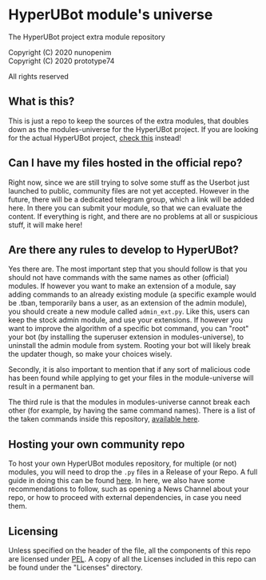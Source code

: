 # HyperUBot module's universe
The HyperUBot project extra module repository

Copyright (C) 2020 nunopenim\
Copyright (C) 2020 prototype74

All rights reserved

## What is this?

This is just a repo to keep the sources of the extra modules, that doubles down as the modules-universe for the HyperUBot project. If you are looking for the actual HyperUBot project, [check this](https://www.youtube.com/watch?v=TNHsw8TLf6Y) instead!  

## Can I have my files hosted in the official repo?

Right now, since we are still trying to solve some stuff as the Userbot just launched to public, community files are not yet accepted. However in the future, there will be a dedicated telegram group, which a link will be added here. In there you can submit your module, so that we can evaluate the content. If everything is right, and there are no problems at all or suspicious stuff, it will make here!

## Are there any rules to develop to HyperUBot?

Yes there are. The most important step that you should follow is that you should not have commands with the same names as other (official) modules. If however you want to make an extension of a module, say adding commands to an already existing module (a specific example would be .tban, temporarily bans a user, as an extension of the admin module), you should create a new module called ```admin_ext.py```. Like this, users can keep the stock admin module, and use your extensions. If however you want to improve the algorithm of a specific bot command, you can "root" your bot (by installing the superuser extension in modules-universe), to uninstall the admin module from system. Rooting your bot will likely break the updater though, so make your choices wisely.

Secondly, it is also important to mention that if any sort of malicious code has been found while applying to get your files in the module-universe will result in a permanent ban.

The third rule is that the modules in modules-universe cannot break each other (for example, by having the same command names). There is a list of the taken commands inside this repository, [available here](https://github.com/nunopenim/module-universe/blob/master/DEV_TakenCommandsReference.md).

## Hosting your own community repo

To host your own HyperUBot modules repository, for multiple (or not) modules, you will need to drop the ```.py``` files in a Release of your Repo. A full guide in doing this can be found [here](https://github.com/nunopenim/module-universe/blob/master/DEV_HostingYourOwnRepo.md). In here, we also have some recommendations to follow, such as opening a News Channel about your repo, or how to proceed with external dependencies, in case you need them.

## Licensing

Unless specified on the header of the file, all the components of this repo are licensed under [PEL](https://github.com/nunopenim/module-universe/blob/master/LICENSE.md). A copy of all the Licenses included in this repo can be found under the "Licenses" directory.

